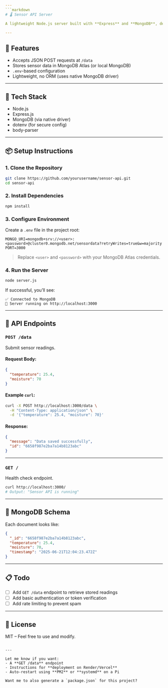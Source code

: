 ```yaml
---
```markdown
# 🌡️ Sensor API Server

A lightweight Node.js server built with **Express** and **MongoDB**, designed to collect and store **temperature** and **moisture** sensor data sent from client devices like ESP32.

---
```


## 🚀 Features

- Accepts JSON POST requests at `/data`
- Stores sensor data in MongoDB Atlas (or local MongoDB)
- `.env`-based configuration
- Lightweight, no ORM (uses native MongoDB driver)

---

## 🧱 Tech Stack

- Node.js
- Express.js
- MongoDB (via native driver)
- dotenv (for secure config)
- body-parser

---

## 📦 Setup Instructions

### 1. Clone the Repository

```bash
git clone https://github.com/yourusername/sensor-api.git
cd sensor-api
```

### 2. Install Dependencies

```bash
npm install
```

### 3. Configure Environment

Create a `.env` file in the project root:

```env
MONGO_URI=mongodb+srv://<user>:<password>@cluster0.mongodb.net/sensordata?retryWrites=true&w=majority
PORT=3000
```

> Replace `<user>` and `<password>` with your MongoDB Atlas credentials.

### 4. Run the Server

```bash
node server.js
```

If successful, you’ll see:
```
✅ Connected to MongoDB
🚀 Server running on http://localhost:3000
```

---

## 📡 API Endpoints

### `POST /data`

Submit sensor readings.

#### Request Body:

```json
{
  "temperature": 25.4,
  "moisture": 70
}
```

#### Example `curl`:

```bash
curl -X POST http://localhost:3000/data \
  -H "Content-Type: application/json" \
  -d '{"temperature": 25.4, "moisture": 70}'
```

#### Response:

```json
{
  "message": "Data saved successfully",
  "id": "6658f987e2ba7a14b8123abc"
}
```

---

### `GET /`

Health check endpoint.

```bash
curl http://localhost:3000/
# Output: "Sensor API is running"
```

---

## 📂 MongoDB Schema

Each document looks like:

```json
{
  "_id": "6658f987e2ba7a14b8123abc",
  "temperature": 25.4,
  "moisture": 70,
  "timestamp": "2025-06-21T12:04:23.472Z"
}
```

---

## 📋 Todo

- [ ] Add `GET /data` endpoint to retrieve stored readings
- [ ] Add basic authentication or token verification
- [ ] Add rate limiting to prevent spam

---

## 🧠 License

MIT – Feel free to use and modify.
```

---

Let me know if you want:
- A **GET /data** endpoint
- Instructions for **deployment on Render/Vercel**
- Auto-restart using **PM2** or **systemd** on a Pi

Want me to also generate a `package.json` for this project?

